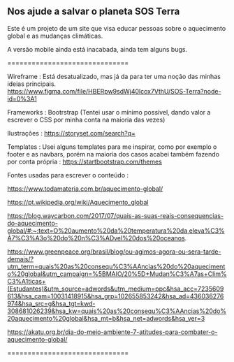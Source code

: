 ## Nos ajude a salvar o planeta SOS Terra

Este é um projeto de um site que visa educar pessoas sobre o aquecimento global e as mudanças climáticas.

A versão mobile ainda está inacabada, ainda tem alguns bugs.

==============================

Wireframe : Está desatualizado, mas já da para ter uma noção das minhas ideias principais. https://www.figma.com/file/HBERpw9sdWj40lcox7VthU/SOS-Terra?node-id=0%3A1

Frameworks : Bootrstrap (Tentei usar o mínimo possível, dando valor a escrever o CSS por minha conta na maioria das vezes)

Ilustrações : https://storyset.com/search?q=

Templates : Usei alguns templates para me inspirar, como por exemplo o footer e as navbars, porém na maioria dos casos acabei também fazendo por conta própria : https://startbootstrap.com/themes

Fontes usadas para escrever o conteúdo :

https://www.todamateria.com.br/aquecimento-global/

https://pt.wikipedia.org/wiki/Aquecimento_global 

https://blog.waycarbon.com/2017/07/quais-as-suas-reais-consequencias-do-aquecimento-global/#:~:text=O%20aumento%20da%20temperatura%20da,eleva%C3%A7%C3%A3o%20do%20n%C3%ADvel%20dos%20oceanos.

 https://www.greenpeace.org/brasil/blog/ou-agimos-agora-ou-sera-tarde-demais/?utm_term=quais%20as%20consequ%C3%AAncias%20do%20aquecimento%20global&utm_campaign=%5BMAIO/20%5D+Mudan%C3%A7as+Clim%C3%A1ticas+(Estudantes)&utm_source=adwords&utm_medium=ppc&hsa_acc=7235609613&hsa_cam=10031418915&hsa_grp=102655853242&hsa_ad=436036276974&hsa_src=g&hsa_tgt=kwd-308681026239&hsa_kw=quais%20as%20consequ%C3%AAncias%20do%20aquecimento%20global&hsa_mt=b&hsa_net=adwords&hsa_ver=3
 
https://akatu.org.br/dia-do-meio-ambiente-7-atitudes-para-combater-o-aquecimento-global/

==============================
